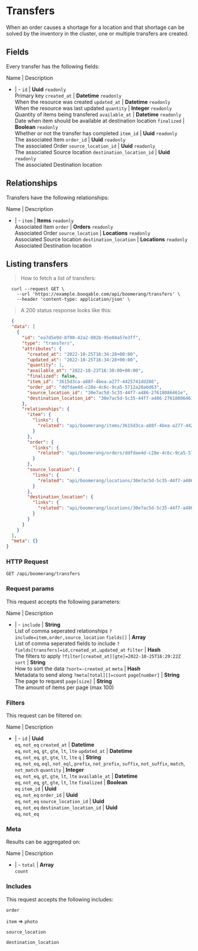 # Transfers

When an order causes a shortage for a location and that shortage can be solved by the inventory in the cluster, one or multiple transfers are created.

## Fields
Every transfer has the following fields:

Name | Description
- | -
`id` | **Uuid** `readonly`<br>Primary key
`created_at` | **Datetime** `readonly`<br>When the resource was created
`updated_at` | **Datetime** `readonly`<br>When the resource was last updated
`quantity` | **Integer** `readonly`<br>Quantity of items being transfered
`available_at` | **Datetime** `readonly`<br>Date when item should be available at destination location
`finalized` | **Boolean** `readonly`<br>Whether or not the transfer has completed
`item_id` | **Uuid** `readonly`<br>The associated Item
`order_id` | **Uuid** `readonly`<br>The associated Order
`source_location_id` | **Uuid** `readonly`<br>The associated Source location
`destination_location_id` | **Uuid** `readonly`<br>The associated Destination location


## Relationships
Transfers have the following relationships:

Name | Description
- | -
`item` | **Items** `readonly`<br>Associated Item
`order` | **Orders** `readonly`<br>Associated Order
`source_location` | **Locations** `readonly`<br>Associated Source location
`destination_location` | **Locations** `readonly`<br>Associated Destination location


## Listing transfers



> How to fetch a list of transfers:

```shell
  curl --request GET \
    --url 'https://example.booqable.com/api/boomerang/transfers' \
    --header 'content-type: application/json' \
```

> A 200 status response looks like this:

```json
  {
  "data": [
    {
      "id": "ea7d5e9d-8f90-42a2-802b-95e04a57e3ff",
      "type": "transfers",
      "attributes": {
        "created_at": "2022-10-25T16:34:28+00:00",
        "updated_at": "2022-10-25T16:34:28+00:00",
        "quantity": 1,
        "available_at": "2022-10-23T16:30:00+00:00",
        "finalized": false,
        "item_id": "3615d3ca-a88f-4bea-a277-4425741dd286",
        "order_id": "ddfdae4d-c28e-4c6c-9ca5-5712a20a6d63",
        "source_location_id": "30e7ac5d-5c35-44f7-a486-27618086461e",
        "destination_location_id": "30e7ac5d-5c35-44f7-a486-27618086461e"
      },
      "relationships": {
        "item": {
          "links": {
            "related": "api/boomerang/items/3615d3ca-a88f-4bea-a277-4425741dd286"
          }
        },
        "order": {
          "links": {
            "related": "api/boomerang/orders/ddfdae4d-c28e-4c6c-9ca5-5712a20a6d63"
          }
        },
        "source_location": {
          "links": {
            "related": "api/boomerang/locations/30e7ac5d-5c35-44f7-a486-27618086461e"
          }
        },
        "destination_location": {
          "links": {
            "related": "api/boomerang/locations/30e7ac5d-5c35-44f7-a486-27618086461e"
          }
        }
      }
    }
  ],
  "meta": {}
}
```

### HTTP Request

`GET /api/boomerang/transfers`

### Request params

This request accepts the following parameters:

Name | Description
- | -
`include` | **String** <br>List of comma seperated relationships `?include=item,order,source_location`
`fields[]` | **Array** <br>List of comma seperated fields to include `?fields[transfers]=id,created_at,updated_at`
`filter` | **Hash** <br>The filters to apply `?filter[created_at][gte]=2022-10-25T16:29:22Z`
`sort` | **String** <br>How to sort the data `?sort=-created_at`
`meta` | **Hash** <br>Metadata to send along `?meta[total][]=count`
`page[number]` | **String** <br>The page to request
`page[size]` | **String** <br>The amount of items per page (max 100)


### Filters

This request can be filtered on:

Name | Description
- | -
`id` | **Uuid** <br>`eq`, `not_eq`
`created_at` | **Datetime** <br>`eq`, `not_eq`, `gt`, `gte`, `lt`, `lte`
`updated_at` | **Datetime** <br>`eq`, `not_eq`, `gt`, `gte`, `lt`, `lte`
`q` | **String** <br>`eq`, `not_eq`, `eql`, `not_eql`, `prefix`, `not_prefix`, `suffix`, `not_suffix`, `match`, `not_match`
`quantity` | **Integer** <br>`eq`, `not_eq`, `gt`, `gte`, `lt`, `lte`
`available_at` | **Datetime** <br>`eq`, `not_eq`, `gt`, `gte`, `lt`, `lte`
`finalized` | **Boolean** <br>`eq`
`item_id` | **Uuid** <br>`eq`, `not_eq`
`order_id` | **Uuid** <br>`eq`, `not_eq`
`source_location_id` | **Uuid** <br>`eq`, `not_eq`
`destination_location_id` | **Uuid** <br>`eq`, `not_eq`


### Meta

Results can be aggregated on:

Name | Description
- | -
`total` | **Array** <br>`count`


### Includes

This request accepts the following includes:

`order`


`item` => 
`photo`




`source_location`


`destination_location`





